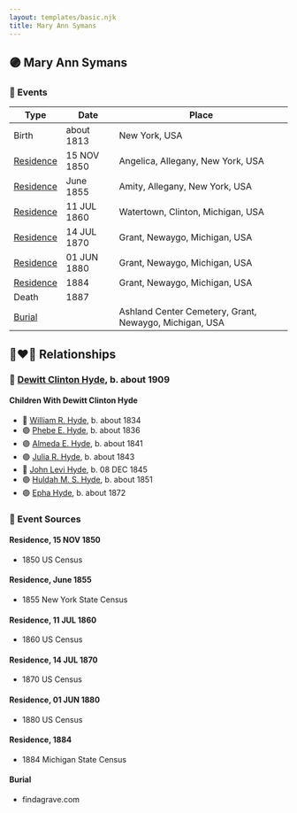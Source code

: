 ```yaml
---
layout: templates/basic.njk
title: Mary Ann Symans
---
```

## 🟣 Mary Ann Symans

### 📆 Events

Type | Date | Place
------ | ------ | ------
Birth | about 1813 | New York, USA
[Residence](#event-964cf665-363a-4d98-b2eb-ae5e9395acd1) | 15 NOV 1850 | Angelica, Allegany, New York, USA
[Residence](#event-8184c291-9724-48e3-84dd-a626479d7471) | June 1855 | Amity, Allegany, New York, USA
[Residence](#event-46b90987-5063-46ee-8301-76414e28638c) | 11 JUL 1860 | Watertown, Clinton, Michigan, USA
[Residence](#event-262ed1bb-f70c-4d04-814b-b8b962f645be) | 14 JUL 1870 | Grant, Newaygo, Michigan, USA
[Residence](#event-65db4ba8-f357-44b9-b7ad-329bf5187756) | 01 JUN 1880 | Grant, Newaygo, Michigan, USA
[Residence](#event-f34cb7b5-6b91-4d3c-9466-fc9e27bb0094) | 1884 | Grant, Newaygo, Michigan, USA
Death | 1887 |
[Burial](#event-85cf7a2b-7466-4ba1-a4cc-3476c333a254) |  | Ashland Center Cemetery, Grant, Newaygo, Michigan, USA

## 👩‍❤️‍👨 Relationships

### 🔵 [Dewitt Clinton Hyde](/people/4/47530864), b. about 1909

#### Children With Dewitt Clinton Hyde
* 🔵 [William R. Hyde](/people/7/74402654), b. about 1834
* 🟣 [Phebe E. Hyde](/people/9/98714124), b. about 1836
* 🟣 [Almeda E. Hyde](/people/2/2442152), b. about 1841
* 🟣 [Julia R. Hyde](/people/7/76503971), b. about 1843
* 🔵 [John Levi Hyde](/people/2/23020300), b. 08 DEC 1845
* 🟣 [Huldah M. S. Hyde](/people/5/54800009), b. about 1851
* 🟣 [Epha Hyde](/people/1/12430664), b. about 1872
### 📰 Event Sources

#### <a id="event-964cf665-363a-4d98-b2eb-ae5e9395acd1"></a> Residence, 15 NOV 1850
* 1850 US Census

#### <a id="event-8184c291-9724-48e3-84dd-a626479d7471"></a> Residence, June 1855
* 1855 New York State Census

#### <a id="event-46b90987-5063-46ee-8301-76414e28638c"></a> Residence, 11 JUL 1860
* 1860 US Census

#### <a id="event-262ed1bb-f70c-4d04-814b-b8b962f645be"></a> Residence, 14 JUL 1870
* 1870 US Census

#### <a id="event-65db4ba8-f357-44b9-b7ad-329bf5187756"></a> Residence, 01 JUN 1880
* 1880 US Census

#### <a id="event-f34cb7b5-6b91-4d3c-9466-fc9e27bb0094"></a> Residence, 1884
* 1884 Michigan State Census

#### <a id="event-85cf7a2b-7466-4ba1-a4cc-3476c333a254"></a> Burial
* findagrave.com
